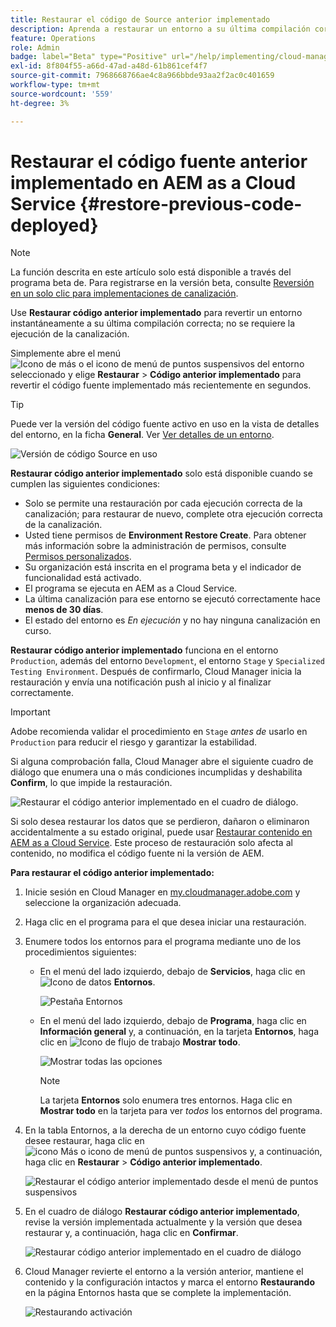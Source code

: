 ```yaml
---
title: Restaurar el código de Source anterior implementado
description: Aprenda a restaurar un entorno a su última compilación correcta &ndash; no se requiere la ejecución de la canalización.
feature: Operations
role: Admin
badge: label="Beta" type="Positive" url="/help/implementing/cloud-manager/release-notes/current.md#gitlab-bitbucket"
exl-id: 8f804f55-a66d-47ad-a48d-61b861cef4f7
source-git-commit: 7968668766ae4c8a966bbde93aa2f2ac0c401659
workflow-type: tm+mt
source-wordcount: '559'
ht-degree: 3%

---
```


# Restaurar el código fuente anterior implementado en AEM as a Cloud Service {#restore-previous-code-deployed}

>[!NOTE]
>
>La función descrita en este artículo solo está disponible a través del programa beta de. Para registrarse en la versión beta, consulte [Reversión en un solo clic para implementaciones de canalización](/help/implementing/cloud-manager/release-notes/current.md##one-click-rollback).

Use **Restaurar código anterior implementado** para revertir un entorno instantáneamente a su última compilación correcta; no se requiere la ejecución de la canalización.

Simplemente abre el menú ![Icono de más o el icono de menú de puntos suspensivos](https://spectrum.adobe.com/static/icons/workflow_18/Smock_More_18_N.svg) del entorno seleccionado y elige **Restaurar** > **Código anterior implementado** para revertir el código fuente implementado más recientemente en segundos.

>[!TIP]
>
>Puede ver la versión del código fuente activo en uso en la vista de detalles del entorno, en la ficha **General**. Ver [Ver detalles de un entorno](/help/implementing/cloud-manager/manage-environments.md#viewing-environment).
>
>![Versión de código Source en uso](/help/operations/assets/environments-view-details-sourcecodeversion.png)

**Restaurar código anterior implementado** solo está disponible cuando se cumplen las siguientes condiciones:

* Solo se permite una restauración por cada ejecución correcta de la canalización; para restaurar de nuevo, complete otra ejecución correcta de la canalización.
* Usted tiene permisos de **Environment Restore Create**. Para obtener más información sobre la administración de permisos, consulte [Permisos personalizados](/help/implementing/cloud-manager/custom-permissions.md).
* Su organización está inscrita en el programa beta y el indicador de funcionalidad está activado.
* El programa se ejecuta en AEM as a Cloud Service.
* La última canalización para ese entorno se ejecutó correctamente hace **menos de 30 días**.
* El estado del entorno es *En ejecución* y no hay ninguna canalización en curso.

**Restaurar código anterior implementado** funciona en el entorno `Production`, además del entorno `Development`, el entorno `Stage` y `Specialized Testing Environment`. Después de confirmarlo, Cloud Manager inicia la restauración y envía una notificación push al inicio y al finalizar correctamente.

>[!IMPORTANT]
>
>Adobe recomienda validar el procedimiento en `Stage` *antes de* usarlo en `Production` para reducir el riesgo y garantizar la estabilidad.


Si alguna comprobación falla, Cloud Manager abre el siguiente cuadro de diálogo que enumera una o más condiciones incumplidas y deshabilita **Confirm**, lo que impide la restauración.

![Restaurar el código anterior implementado en el cuadro de diálogo](/help/operations/assets/restore-previous-code-deployment-not-allowed.png).

Si solo desea restaurar los datos que se perdieron, dañaron o eliminaron accidentalmente a su estado original, puede usar [Restaurar contenido en AEM as a Cloud Service](/help/operations/restore.md). Este proceso de restauración solo afecta al contenido, no modifica el código fuente ni la versión de AEM.

**Para restaurar el código anterior implementado:**

1. Inicie sesión en Cloud Manager en [my.cloudmanager.adobe.com](https://my.cloudmanager.adobe.com/) y seleccione la organización adecuada.

1. Haga clic en el programa para el que desea iniciar una restauración.

1. Enumere todos los entornos para el programa mediante uno de los procedimientos siguientes:

   * En el menú del lado izquierdo, debajo de **Servicios**, haga clic en ![Icono de datos](https://spectrum.adobe.com/static/icons/workflow_18/Smock_Data_18_N.svg) **Entornos**.

     ![Pestaña Entornos](assets/environments-1.png)

   * En el menú del lado izquierdo, debajo de **Programa**, haga clic en **Información general** y, a continuación, en la tarjeta **Entornos**, haga clic en ![Icono de flujo de trabajo](https://spectrum.adobe.com/static/icons/workflow_18/Smock_Workflow_18_N.svg) **Mostrar todo**.

     ![Mostrar todas las opciones](assets/environments-2.png)

     >[!NOTE]
     >
     >La tarjeta **Entornos** solo enumera tres entornos. Haga clic en **Mostrar todo** en la tarjeta para ver *todos* los entornos del programa.

1. En la tabla Entornos, a la derecha de un entorno cuyo código fuente desee restaurar, haga clic en ![icono Más o icono de menú de puntos suspensivos](https://spectrum.adobe.com/static/icons/workflow_18/Smock_More_18_N.svg) y, a continuación, haga clic en **Restaurar** > **Código anterior implementado**.

   ![Restaurar el código anterior implementado desde el menú de puntos suspensivos](/help/operations/assets/restore-previous-code-deployed-menu.png)

1. En el cuadro de diálogo **Restaurar código anterior implementado**, revise la versión implementada actualmente y la versión que desea restaurar y, a continuación, haga clic en **Confirmar**.

   ![Restaurar código anterior implementado en el cuadro de diálogo](/help/operations/assets/restore-previous-code-deployed-dialogbox.png)

1. Cloud Manager revierte el entorno a la versión anterior, mantiene el contenido y la configuración intactos y marca el entorno **Restaurando** en la página Entornos hasta que se complete la implementación.

   ![Restaurando activación](/help/operations/assets/restore-previous-code-deployed-restoring.png)
